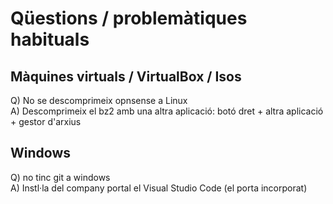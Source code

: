# Qüestions / problemàtiques habituals  

## Màquines virtuals / VirtualBox / Isos  
Q) No se descomprimeix opnsense a Linux  
A) Descomprimeix el bz2 amb una altra aplicació: botó dret + altra aplicació + gestor d'arxius  


## Windows
Q) no tinc git a windows  
A) Instl·la del company portal el Visual Studio Code (el porta incorporat)  


